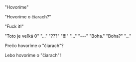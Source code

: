 "Hovoríme"

"Hovoríme o čiarach?"

"Fuck it!"

"Toto je veľká 0" "..." "???" "!!!"
"..."
"---"
"Boha." "Boha?" "..."

Prečo hovoríme o "čiarach"?

Lebo hovoríme o "čiarach"!
